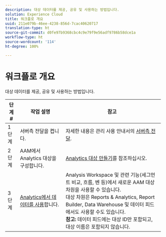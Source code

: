 ```yaml
---
description: 대상 데이터를 제공, 공유 및 사용하는 방법입니다.
solution: Experience Cloud
title: 워크플로 개요
uuid: 211e079b-46ee-4238-856d-7cac40620717
translation-type: ht
source-git-commit: d0fe97b9368cbc4c9e79f9e56adf9786b58dce1a
workflow-type: ht
source-wordcount: '114'
ht-degree: 100%

---
```



# 워크플로 개요

대상 데이터를 제공, 공유 및 사용하는 방법입니다.

| 단계 # | 작업 설명 | 참고 |
|--- |--- |--- |
| 1단계 | 서버측 전달을 켭니다. | 자세한 내용은 관리 사용 안내서의 [서버측 전달](/help/admin/admin/c-server-side-forwarding/ssf.md). |
| 2단계 | AAM에서 Analytics 대상을 구성합니다. | [Analytics 대상 만들기](https://docs.adobe.com/content/help/ko-KR/audience-manager/user-guide/features/destinations/experience-cloud-destinations/create-analytics-destination.html)를 참조하십시오. |
| 3단계 | [Analytics에서 데이터를 사용](/help/integrate/c-audience-analytics/c-workflow/use-audience-data-analytics.md)합니다. | Analysis Workspace 및 관련 기능(세그먼트 비교, 흐름, 벤 등)에서 새로운 AAM 대상 차원을 사용할 수 있습니다. <br>대상 차원은 Reports &amp; Analytics, Report Builder, Data Warehouse 및 데이터 피드에서도 사용할 수도 있습니다. <br>**참고:** 데이터 피드에는 대상 ID만 포함되고, 대상 이름은 포함되지 않습니다. |
